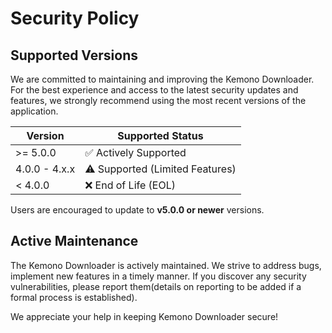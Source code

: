 # Security Policy

## Supported Versions

We are committed to maintaining and improving the Kemono Downloader. For the best experience and access to the latest security updates and features, we strongly recommend using the most recent versions of the application.

| Version        | Supported Status                     |
| -------------- | ------------------------------------ |
| >= 5.0.0       | :white_check_mark: Actively Supported  |
| 4.0.0 - 4.x.x  | :warning: Supported (Limited Features) |
| < 4.0.0        | :x: End of Life (EOL)                |

Users are encouraged to update to **v5.0.0 or newer** versions.

## Active Maintenance

The Kemono Downloader is actively maintained. We strive to address bugs, implement new features in a timely manner. If you discover any security vulnerabilities, please report them(details on reporting to be added if a formal process is established).

We appreciate your help in keeping Kemono Downloader secure!
